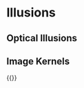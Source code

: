 # Illusions

## Optical Illusions

## Image Kernels

{{<p5-iframe ver="1.4.2" sketch="/sketches/convolutions.js" >}}
